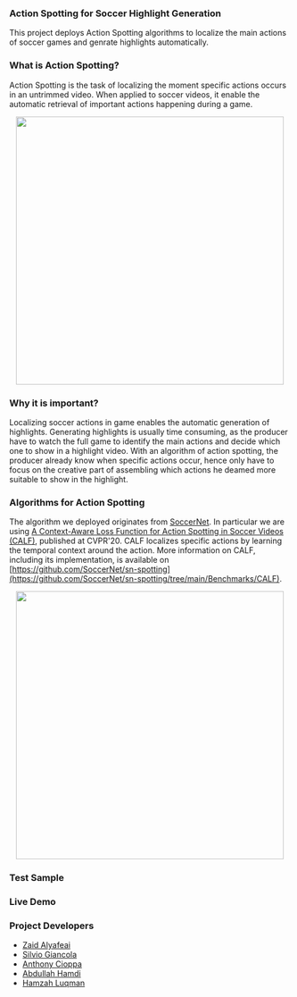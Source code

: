 ### Action Spotting for Soccer Highlight Generation

This project deploys Action Spotting algorithms to localize the main actions of soccer games and genrate highlights automatically.

### What is Action Spotting?

Action Spotting is the task of localizing the moment specific actions occurs in an untrimmed video.
When applied to soccer videos, it enable the automatic retrieval of important actions happening during a game.

<p align="center">
    <img src="https://github.com/zaidalyafeai/Ain-Sports/raw/main/img/Abstract.png" width="480">
</p>


### Why it is important?

Localizing soccer actions in game enables the automatic generation of highlights. 
Generating highlights is usually time consuming, as the producer have to watch the full game to identify the main actions and decide which one to show in a highlight video. 
With an algorithm of action spotting, the producer already know when specific actions occur, hence only have to focus on the creative part of assembling which actions he deamed more suitable to show in the highlight.

### Algorithms for Action Spotting

The algorithm we deployed originates from [SoccerNet](https://www.soccer-net.org/). In particular we are using [A Context-Aware Loss Function for Action Spotting in Soccer Videos (CALF)](https://openaccess.thecvf.com/content_CVPR_2020/papers/Cioppa_A_Context-Aware_Loss_Function_for_Action_Spotting_in_Soccer_Videos_CVPR_2020_paper.pdf), published at CVPR'20.
CALF localizes specific actions by learning the temporal context around the action.
More information on CALF, including its implementation, is available on [https://github.com/SoccerNet/sn-spotting](https://github.com/SoccerNet/sn-spotting/tree/main/Benchmarks/CALF).

<p align="center">
    <img src="https://github.com/zaidalyafeai/Ain-Sports/raw/main/img/Abstract-CALF.png" width="480">
</p>

### Test Sample 

<html>
    <script src="https://code.jquery.com/jquery-1.10.2.js"></script>
    <div id="a-placeholder"></div>
    <script>
        $(function(){
        $("#a-placeholder").load("sample.html");
        });
    </script>
</html>

### Live Demo 
<html>
    <script src="https://code.jquery.com/jquery-1.10.2.js"></script>
    <div id="b-placeholder"></div>
    <script>
        $(function(){
        $("#b-placeholder").load("upload.html");
        });
    </script>
</html>


### Project Developers

- [Zaid Alyafeai](https://github.com/zaidalyafeai/)
- [Silvio Giancola](https://github.com/silviogiancola/)
- [Anthony Cioppa](https://github.com/cioppaanthony/)
- [Abdullah Hamdi](https://github.com/ajhamdi/)
- [Hamzah Luqman](https://github.com/Hamzah-Luqman/)
